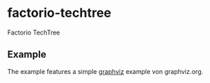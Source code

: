 # factorio-techtree

Factorio TechTree

## Example

The example features a simple [graphviz][graphviz] example von graphviz.org.


[graphviz]: http://www.graphviz.org "Graphviz"
